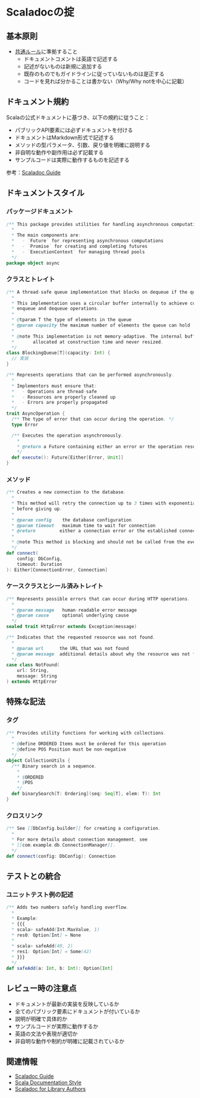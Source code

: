 # Scaladocの掟

## 基本原則

- [共通ルール](../doc_comment.md)に準拠すること
  - ドキュメントコメントは英語で記述する
  - 記述がないものは新規に追加する
  - 既存のものでもガイドラインに従っていないものは是正する
  - コードを見れば分かることは書かない（Why/Why notを中心に記載）

## ドキュメント規約

Scalaの公式ドキュメントに基づき、以下の規約に従うこと：

- パブリックAPI要素には必ずドキュメントを付ける
- ドキュメントはMarkdown形式で記述する
- メソッドの型パラメータ、引数、戻り値を明確に説明する
- 非自明な動作や副作用は必ず記載する
- サンプルコードは実際に動作するものを記述する

参考：[Scaladoc Guide](https://docs.scala-lang.org/style/scaladoc.html)

## ドキュメントスタイル

### パッケージドキュメント

```scala
/** This package provides utilities for handling asynchronous computations.
  *
  * The main components are:
  *   - `Future` for representing asynchronous computations
  *   - `Promise` for creating and completing futures
  *   - `ExecutionContext` for managing thread pools
  */
package object async
```

### クラスとトレイト

```scala
/** A thread-safe queue implementation that blocks on dequeue if the queue is empty.
  *
  * This implementation uses a circular buffer internally to achieve constant time
  * enqueue and dequeue operations.
  *
  * @tparam T the type of elements in the queue
  * @param capacity the maximum number of elements the queue can hold
  *
  * @note This implementation is not memory-adaptive. The internal buffer is
  *       allocated at construction time and never resized.
  */
class BlockingQueue[T](capacity: Int) {
  // 実装
}

/** Represents operations that can be performed asynchronously.
  *
  * Implementors must ensure that:
  *   - Operations are thread-safe
  *   - Resources are properly cleaned up
  *   - Errors are properly propagated
  */
trait AsyncOperation {
  /** The type of error that can occur during the operation. */
  type Error

  /** Executes the operation asynchronously.
    *
    * @return a Future containing either an error or the operation result
    */
  def execute(): Future[Either[Error, Unit]]
}
```

### メソッド

```scala
/** Creates a new connection to the database.
  *
  * This method will retry the connection up to 3 times with exponential backoff
  * before giving up.
  *
  * @param config    the database configuration
  * @param timeout   maximum time to wait for connection
  * @return         either a connection error or the established connection
  *
  * @note This method is blocking and should not be called from the event loop
  */
def connect(
    config: DbConfig,
    timeout: Duration
): Either[ConnectionError, Connection]
```

### ケースクラスとシール済みトレイト

```scala
/** Represents possible errors that can occur during HTTP operations.
  *
  * @param message   human-readable error message
  * @param cause     optional underlying cause
  */
sealed trait HttpError extends Exception(message)

/** Indicates that the requested resource was not found.
  *
  * @param url      the URL that was not found
  * @param message  additional details about why the resource was not found
  */
case class NotFound(
    url: String,
    message: String
) extends HttpError
```

## 特殊な記法

### タグ

```scala
/** Provides utility functions for working with collections.
  *
  * @define ORDERED Items must be ordered for this operation
  * @define POS Position must be non-negative
  */
object CollectionUtils {
  /** Binary search in a sequence.
    *
    * $ORDERED
    * $POS
    */
  def binarySearch[T: Ordering](seq: Seq[T], elem: T): Int
}
```

### クロスリンク

```scala
/** See [[DbConfig.builder]] for creating a configuration.
  *
  * For more details about connection management, see
  * [[com.example.db.ConnectionManager]].
  */
def connect(config: DbConfig): Connection
```

## テストとの統合

### ユニットテスト例の記述

```scala
/** Adds two numbers safely handling overflow.
  *
  * Example:
  * {{{
  * scala> safeAdd(Int.MaxValue, 1)
  * res0: Option[Int] = None
  *
  * scala> safeAdd(40, 2)
  * res1: Option[Int] = Some(42)
  * }}}
  */
def safeAdd(a: Int, b: Int): Option[Int]
```

## レビュー時の注意点

- ドキュメントが最新の実装を反映しているか
- 全てのパブリック要素にドキュメントが付いているか
- 説明が明確で具体的か
- サンプルコードが実際に動作するか
- 英語の文法や表現が適切か
- 非自明な動作や制約が明確に記載されているか

## 関連情報

- [Scaladoc Guide](https://docs.scala-lang.org/style/scaladoc.html)
- [Scala Documentation Style](https://docs.scala-lang.org/style/documentation.html)
- [Scaladoc for Library Authors](https://docs.scala-lang.org/overviews/scaladoc/for-library-authors.html)
